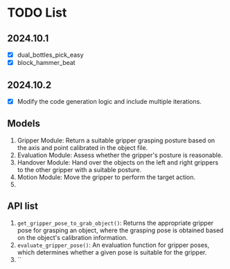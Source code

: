 # TODO List

## 2024.10.1

- [x] dual_bottles_pick_easy
- [x] block_hammer_beat

## 2024.10.2

- [x] Modify the code generation logic and include multiple iterations.

## Models
1. Gripper Module: Return a suitable gripper grasping posture based on the axis and point calibrated in the object file.
2. Evaluation Module: Assess whether the gripper's posture is reasonable.
3. Handover Module: Hand over the objects on the left and right grippers to the other gripper with a suitable posture.
4. Motion Module: Move the gripper to perform the target action.
5. 

## API list

1. `get_gripper_pose_to_grab_object()`: Returns the appropriate gripper pose for grasping an object, where the grasping pose is obtained based on the object's calibration information.
2. `evaluate_gripper_pose()`: An evaluation function for gripper poses, which determines whether a given pose is suitable for the gripper.
3. ``